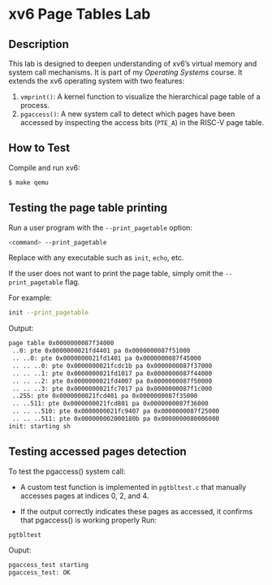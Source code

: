 # xv6 Page Tables Lab

## Description
This lab is designed to deepen understanding of xv6’s virtual memory and system call mechanisms. It is part of my *Operating Systems* course.
It extends the xv6 operating system with two features:
1. `vmprint()`: A kernel function to visualize the hierarchical page table of a process.
2. `pgaccess()`: A new system call to detect which pages have been accessed by inspecting the access bits (`PTE_A`) in the RISC-V page table.
 ## How to Test
Compile and run xv6:
```sh
$ make qemu
```
## Testing the page table printing
Run a user program with the `--print_pagetable` option:
```sh
<command> --print_pagetable
```
Replace <command> with any executable such as `init`, `echo`, etc.

If the user does not want to print the page table, simply omit the `--print_pagetable` flag.

For example: 
```sh
init --print_pagetable
```
Output:
```sh
page table 0x0000000087f34000
 ..0: pte 0x0000000021fd4401 pa 0x0000000087f51000
 .. ..0: pte 0x0000000021fd1401 pa 0x0000000087f45000
 .. .. ..0: pte 0x0000000021fcdc1b pa 0x0000000087f37000
 .. .. ..1: pte 0x0000000021fd1017 pa 0x0000000087f44000
 .. .. ..2: pte 0x0000000021fd4007 pa 0x0000000087f50000
 .. .. ..3: pte 0x0000000021fc7017 pa 0x0000000087f1c000
 ..255: pte 0x0000000021fcd401 pa 0x0000000087f35000
 .. ..511: pte 0x0000000021fcd801 pa 0x0000000087f36000
 .. .. ..510: pte 0x0000000021fc9407 pa 0x0000000087f25000
 .. .. ..511: pte 0x000000002000180b pa 0x0000000080006000
init: starting sh
```

## Testing accessed pages detection
To test the pgaccess() system call:

- A custom test function is implemented in `pgtbltest.c` that manually accesses pages at indices 0, 2, and 4.

- If the output correctly indicates these pages as accessed, it confirms that pgaccess() is working properly
Run:
```sh
pgtbltest
```
Ouput:
```sh
pgaccess_test starting
pgaccess_test: OK
```
